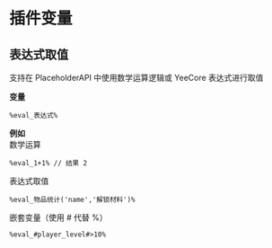# 插件变量

## 表达式取值

支持在 PlaceholderAPI 中使用数学运算逻辑或 YeeCore 表达式进行取值

**变量**

```
%eval_表达式%

```

**例如**  
数学运算

```
%eval_1+1% // 结果 2
```

表达式取值

```
%eval_物品统计('name','解锁材料')%
```

嵌套变量（使用 # 代替 %）

```
%eval_#player_level#>10%
```
